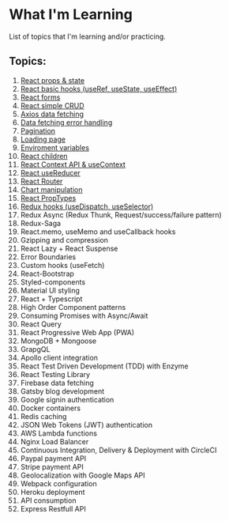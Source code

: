 # What I'm Learning

List of topics that I'm learning and/or practicing.

## Topics:

1. [React props & state](https://github.com/JoakimTeixeira/tweet-component)
2. [React basic hooks (useRef, useState, useEffect)](https://github.com/JoakimTeixeira/contact-app)
3. [React forms](https://github.com/JoakimTeixeira/contact-app)
4. [React simple CRUD](https://github.com/JoakimTeixeira/contact-app)
5. [Axios data fetching](https://github.com/JoakimTeixeira/image-search)
6. [Data fetching error handling](https://github.com/JoakimTeixeira/image-search)
7. [Pagination](https://github.com/JoakimTeixeira/image-search)
8. [Loading page](https://github.com/JoakimTeixeira/image-search)
9. [Enviroment variables](https://github.com/JoakimTeixeira/image-search)
10. [React children](https://github.com/JoakimTeixeira/expense-tracker)
11. [React Context API & useContext](https://github.com/JoakimTeixeira/expense-tracker)
12. [React useReducer](https://github.com/JoakimTeixeira/banking-component)
13. [React Router](https://github.com/JoakimTeixeira/routes-page)
14. [Chart manipulation](https://github.com/JoakimTeixeira/coin-tracker)
15. [React PropTypes](https://github.com/JoakimTeixeira/coin-tracker)
16. [Redux hooks (useDispatch, useSelector)](https://github.com/JoakimTeixeira/banking-component-redux)
17. Redux Async (Redux Thunk, Request/success/failure pattern)
18. Redux-Saga
19. React.memo, useMemo and useCallback hooks
20. Gzipping and compression
21. React Lazy + React Suspense
22. Error Boundaries
23. Custom hooks (useFetch)
24. React-Bootstrap
25. Styled-components
26. Material UI styling
27. React + Typescript
28. High Order Component patterns
29. Consuming Promises with Async/Await
30. React Query
31. React Progressive Web App (PWA)
32. MongoDB + Mongoose
33. GrapgQL
34. Apollo client integration
35. React Test Driven Development (TDD) with Enzyme
36. React Testing Library
37. Firebase data fetching
38. Gatsby blog development
39. Google signin authentication
40. Docker containers
41. Redis caching
42. JSON Web Tokens (JWT) authentication
43. AWS Lambda functions
44. Nginx Load Balancer
45. Continuous Integration, Delivery & Deployment with CircleCI
46. Paypal payment API
47. Stripe payment API
48. Geolocalization with Google Maps API
49. Webpack configuration
50. Heroku deployment
51. API consumption
52. Express Restfull API
